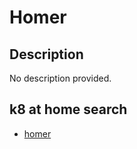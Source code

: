 # Homer

## Description

No description provided.

## k8 at home search

- [homer](https://nanne.dev/k8s-at-home-search/#/homer)
